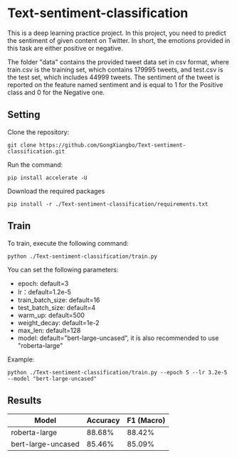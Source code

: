 # Text-sentiment-classification
This is a deep learning practice project. In this project, you need to predict the sentiment of given content on Twitter. In short, the emotions provided in this task are either positive or negative.

The folder "data" contains the provided tweet data set in csv format, where train.csv is the training set, which contains 179995 tweets, and test.csv is the test set, which includes 44999 tweets. The sentiment of the tweet is reported on the feature named sentiment and is equal to 1 for the Positive class and 0 for the Negative one.

## Setting
Clone the repository:
```
git clone https://github.com/GongXiangbo/Text-sentiment-classification.git
```
Run the command:
```
pip install accelerate -U
```
Download the required packages
```
pip install -r ./Text-sentiment-classification/requirements.txt
```

## Train
To train, execute the following command: 
```
python ./Text-sentiment-classification/train.py 
```
You can set the following parameters:

- epoch: default=3
- lr：default=1.2e-5
- train_batch_size: default=16
- test_batch_size: default=4
- warm_up: default=500
- weight_decay: default=1e-2
- max_len: default=128
- model: default="bert-large-uncased", it is also recommended to use "roberta-large"

Example:
```
python ./Text-sentiment-classification/train.py --epoch 5 --lr 3.2e-5 --model "bert-large-uncased"
```
## Results

| Model | Accuracy | F1 (Macro) |
|----------|----------|----------|
| roberta-large | 88.68% | 88.42% |
| bert-large-uncased | 85.46% | 85.09% |
